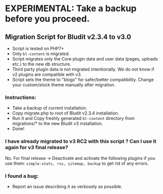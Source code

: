 # EXPERIMENTAL: Take a backup before you proceed. 

## Migration Script for Bludit v2.3.4 to v3.0

* Script is tested on PHP7+
* Only `bl-content` is migrated.
* Script migrates only the Core plugin data and user data (pages, uploads etc.) to the new db structure.
* Third party plugin data is not migrated intentionally. We do not know if v2 plugins are compatible with v3.
* Script sets the theme to "blogx" for safer/better compatibility. Change your custom/stock theme manually after migration.

### Instructions:
* Take a backup of current installation.
* Copy migrate.php to root of Bludit v2.3.4 installation.
* Run it and Copy freshly generated `bl-content` directory from migrations/* to the new Bludit v3 installation.
* Done!

### I have already migrated to v3 RC2 with this script ? Can I use it again for v3 final release?
No. For final release -> Deactivate and activate the following plugins if you use them: `simple-stats, rss, sitemap, backup` to get rid of any errors.

### I found a bug:
* Report an issue describing it as verbosely as possible.


